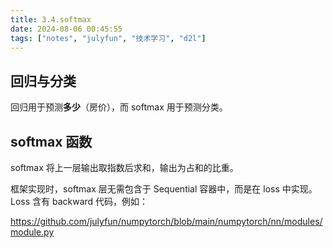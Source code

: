 ```yaml
---
title: 3.4.softmax
date: 2024-08-06 00:45:55
tags: ["notes", "julyfun", "技术学习", "d2l"]
---
```

## 回归与分类

回归用于预测**多少**（房价），而 softmax 用于预测分类。

## softmax 函数

softmax 将上一层输出取指数后求和，输出为占和的比重。

框架实现时，softmax 层无需包含于 Sequential 容器中，而是在 loss 中实现。Loss 含有 backward 代码，例如：

https://github.com/julyfun/numpytorch/blob/main/numpytorch/nn/modules/module.py
